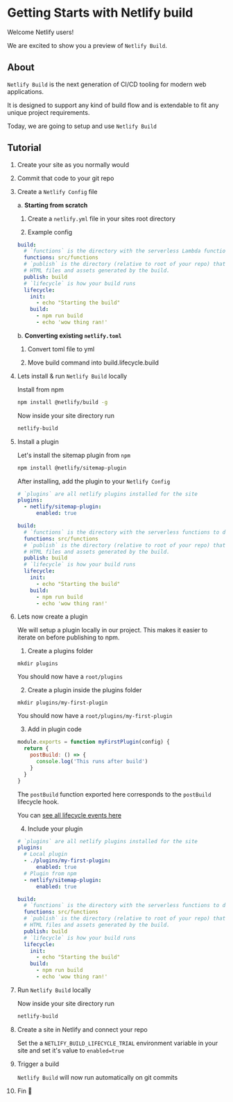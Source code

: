 # Getting Starts with Netlify build

Welcome Netlify users!

We are excited to show you a preview of `Netlify Build`.

## About

`Netlify Build` is the next generation of CI/CD tooling for modern web applications.

It is designed to support any kind of build flow and is extendable to fit any unique project requirements.

Today, we are going to setup and use `Netlify Build`

## Tutorial

1. Create your site as you normally would

2. Commit that code to your git repo

3. Create a `Netlify Config` file

   a. **Starting from scratch**

   1. Create a `netlify.yml` file in your sites root directory

   2. Example config

   ```yml
   build:
     # `functions` is the directory with the serverless Lambda functions to deploy to AWS.
     functions: src/functions
     # `publish` is the directory (relative to root of your repo) that contains the deploy-ready
     # HTML files and assets generated by the build.
     publish: build
     # `lifecycle` is how your build runs
     lifecycle:
       init:
         - echo "Starting the build"
       build:
         - npm run build
         - echo 'wow thing ran!'
   ```

   b. **Converting existing `netlify.toml`**

   1. Convert toml file to yml

   2. Move build command into build.lifecycle.build

4. Lets install & run `Netlify Build` locally

   Install from npm

   ```bash
   npm install @netlify/build -g
   ```

   Now inside your site directory run

   ```bash
   netlify-build
   ```

5. Install a plugin

   Let's install the sitemap plugin from `npm`

   ```bash
   npm install @netlify/sitemap-plugin
   ```

   After installing, add the plugin to your `Netlify Config`

   ```yml
   # `plugins` are all netlify plugins installed for the site
   plugins:
     - netlify/sitemap-plugin:
         enabled: true

   build:
     # `functions` is the directory with the serverless functions to deploy to AWS.
     functions: src/functions
     # `publish` is the directory (relative to root of your repo) that contains the deploy-ready
     # HTML files and assets generated by the build.
     publish: build
     # `lifecycle` is how your build runs
     lifecycle:
       init:
         - echo "Starting the build"
       build:
         - npm run build
         - echo 'wow thing ran!'
   ```

6. Lets now create a plugin

   We will setup a plugin locally in our project. This makes it easier to iterate on before publishing to npm.

   1. Create a plugins folder

   ```
   mkdir plugins
   ```

   You should now have a `root/plugins`

   2. Create a plugin inside the plugins folder

   ```
   mkdir plugins/my-first-plugin
   ```

   You should now have a `root/plugins/my-first-plugin`

   3. Add in plugin code

   ```js
   module.exports = function myFirstPlugin(config) {
     return {
       postBuild: () => {
         console.log('This runs after build')
       }
     }
   }
   ```

   The `postBuild` function exported here corresponds to the `postBuild` lifecycle hook.

   You can [see all lifecycle events here](https://github.com/netlify/netlify-build/blob/master/packages/build-core/src/build.js#L18-L39)

   4. Include your plugin

   ```yml
   # `plugins` are all netlify plugins installed for the site
   plugins:
     # Local plugin
     - ./plugins/my-first-plugin:
         enabled: true
     # Plugin from npm
     - netlify/sitemap-plugin:
         enabled: true

   build:
     # `functions` is the directory with the serverless functions to deploy to AWS.
     functions: src/functions
     # `publish` is the directory (relative to root of your repo) that contains the deploy-ready
     # HTML files and assets generated by the build.
     publish: build
     # `lifecycle` is how your build runs
     lifecycle:
       init:
         - echo "Starting the build"
       build:
         - npm run build
         - echo 'wow thing ran!'
   ```

7. Run `Netlify Build` locally

   Now inside your site directory run

   ```bash
   netlify-build
   ```

8. Create a site in Netlify and connect your repo

   Set the a `NETLIFY_BUILD_LIFECYCLE_TRIAL` environment variable in your site and set it's value to `enabled=true`

9. Trigger a build

   `Netlify Build` will now run automatically on git commits

10. Fin 🎉
    <!-- ## Concepts

`Netlify Build` introduces a couple new features to your build process.

1. A powerful build lifecycle
2. Environment variable support
   -->
